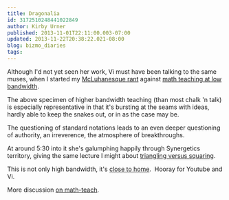 ```yaml
---
title: Dragonalia
id: 3172510248441022849
author: Kirby Urner
published: 2013-11-01T22:11:00.003-07:00
updated: 2013-11-22T20:38:22.021-08:00
blog: bizmo_diaries
tags: 
---
```


Although I'd not yet seen her work, Vi must have been talking to the same muses, when I started my [McLuhanesque rant](http://controlroom.blogspot.com/2006/01/quotable-quotes.html) against [math teaching at low bandwidth](http://controlroom.blogspot.com/2006/02/boosting-bandwidth.html).

The above specimen of higher bandwidth teaching (than most chalk 'n talk) is especially representative in that it's bursting at the seams with ideas, hardly able to keep the snakes out, or in as the case may be.

The questioning of standard notations leads to an even deeper questioning of authority, an irreverence, the atmosphere of breakthroughs.

At around 5:30 into it she's galumphing happily through Synergetics territory, giving the same lecture I might about [triangling versus squaring](http://mybizmo.blogspot.com/2013/10/multiplication.html). 

This is not only high bandwidth, it's [close to home](http://groups.yahoo.com/neo/groups/Wittrs/conversations/topics/7670).  Hooray for Youtube and Vi.

More discussion [on math-teach](http://mathforum.org/kb/message.jspa?messageID=9327547#reply-tree).